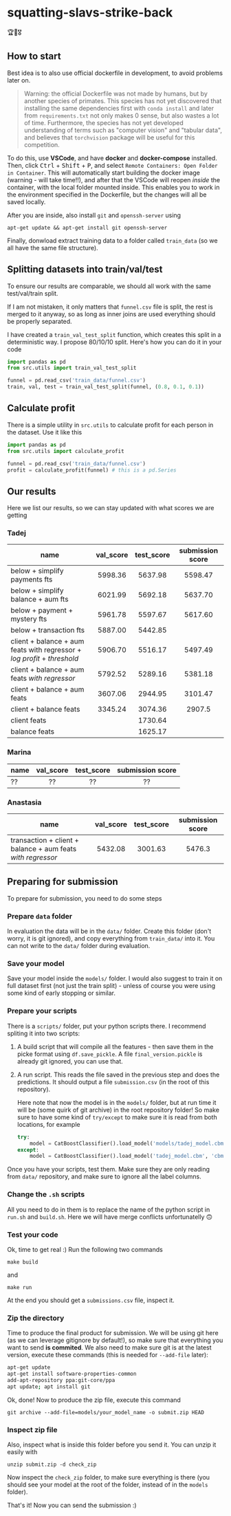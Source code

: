 # squatting-slavs-strike-back
🏆🌟🎖️

## How to start

Best idea is to also use official dockerfile in development, to avoid problems later on.

> Warning: the official Dockerfile was not made by humans, but by another species of primates. This species has not yet discovered that installing the same dependencies first with `conda install` and later from `requirements.txt` not only makes 0 sense, but also wastes a lot of time. Furthermore, the species has not yet developed understanding of terms such as "computer vision" and "tabular data", and believes that `torchvision` package will be useful for this competition.

To do this, use **VSCode**, and have **docker** and **docker-compose** installed. Then, click <kbd>Ctrl</kbd> + <kbd>Shift</kbd> + <kbd>P</kbd>, and select `Remote Containers: Open Folder in Container`. This will automatically start building the docker image (warning - will take time!!), and after that the VSCode will reopen *inside* the container, with the local folder mounted inside. This enables you to work in the environment specified in the Dockerfile, but the changes will all be saved locally.

After you are inside, also install `git` and `openssh-server` using
```
apt-get update && apt-get install git openssh-server
```

Finally, donwload extract training data to a folder called `train_data` (so we all have the same file structure).

## Splitting datasets into train/val/test

To ensure our results are comparable, we should all work with the same test/val/train split.

If I am not mistaken, it only matters that `funnel.csv` file is split, the rest is merged to it anyway, so as long as inner joins are used everything should be properly separated.

I have created a `train_val_test_split` function, which creates this split in a deterministic way. I propose 80/10/10 split. Here's how you can do it in your code

```python
import pandas as pd
from src.utils import train_val_test_split

funnel = pd.read_csv('train_data/funnel.csv')
train, val, test = train_val_test_split(funnel, (0.8, 0.1, 0.1))
```

## Calculate profit

There is a simple utility in `src.utils` to calculate profit for each person in the dataset. Use it like this

```python
import pandas as pd
from src.utils import calculate_profit

funnel = pd.read_csv('train_data/funnel.csv')
profit = calculate_profit(funnel) # this is a pd.Series
```

## Our results

Here we list our results, so we can stay updated with what scores we are getting

### Tadej

| name        | val_score  | test_score | submission score |
| ------------|:----------:|:----------:|:----------------:|
| below + simplify payments fts |  5998.36 | 5637.98 | 5598.47 |
| below + simplify balance + aum fts |  6021.99 | 5692.18 | 5637.70 |
| below + payment + mystery fts | 5961.78 | 5597.67 | 5617.60 |
| below + transaction fts | 5887.00 | 5442.85 |  |
| client + balance + aum feats with regressor + *log profit* + *threshold* | 5906.70 | 5516.17 | 5497.49 |
| client + balance + aum feats *with regressor* | 5792.52 | 5289.16 | 5381.18 |
| client + balance + aum feats  | 3607.06 | 2944.95 | 3101.47 |
| client + balance feats  | 3345.24 | 3074.36 | 2907.5 |
| client feats            | | 1730.64 | |
| balance feats           | | 1625.17 | |

### Marina

| name        | val_score  | test_score | submission score |
| ------------|:----------:|:----------:|:----------------:|
| ??  | ?? | ?? | ?? |

### Anastasia

| name        | val_score  | test_score | submission score |
| ------------|:----------:|:----------:|:----------------:|
| transaction + client + balance + aum feats *with regressor*   | 5432.08 | 3001.63 | 5476.3 |


## Preparing for submission

To prepare for submission, you need to do some steps

### Prepare `data` folder

In evaluation the data will be in the `data/` folder. Create this folder (don't worry, it is git ignored), and copy everything from `train_data/` into it. You can not write to the `data/` folder during evaluation.

### Save your model

Save your model inside the `models/` folder. I would also suggest to train it on full dataset first (not just the train split) - unless of course you were using some kind of early stopping or similar.

### Prepare your scripts

There is a `scripts/` folder, put your python scripts there. I recommend spliting it into two scripts:
1. A build script that will compile all the features - then save them in the picke format using `df.save_pickle`. A file `final_version.pickle` is already git ignored, you can use that.
2. A run script. This reads the file saved in the previous step and does the predictions. It should output a file `submission.csv` (in the root of this repository).

    Here note that now the model is in the `models/` folder, but at run time it will be (some quirk of git archive) in the root repository folder! So make sure to have some kind of `try/except` to make sure it is read from both locations, for example

    ```python
    try:
        model = CatBoostClassifier().load_model('models/tadej_model.cbm', 'cbm')
    except:
        model = CatBoostClassifier().load_model('tadej_model.cbm', 'cbm')
    ```

Once you have your scripts, test them. Make sure they are only reading from `data/` repository, and make sure to ignore all the label columns.

### Change the `.sh` scripts

All you need to do in them is to replace the name of the python script in `run.sh` and `build.sh`. Here we will have merge conflicts unfortunatelly 🙃

### Test your code

Ok, time to get real :) Run the following two commands

```
make build
```

and
```
make run
```

At the end you should get a `submissions.csv` file, inspect it.

### Zip the directory

Time to produce the final product for submission. We will be using git here (as we can leverage gitignore by default!), so make sure that everything you want to send **is commited**. We also need to make sure git is at the latest version, execute these commands (this is needed for `--add-file` later):

```sh
apt-get update
apt-get install software-properties-common
add-apt-repository ppa:git-core/ppa
apt update; apt install git
```

Ok, done! Now to produce the zip file, execute this command

```
git archive --add-file=models/your_model_name -o submit.zip HEAD
```

### Inspect zip file

Also, inspect what is inside this folder before you send it. You can unzip it easily with
```
unzip submit.zip -d check_zip
```

Now inspect the `check_zip` folder, to make sure everything is there (you should see your model at the root of the folder, instead of in the `models` folder).

That's it! Now you can send the submission :)
